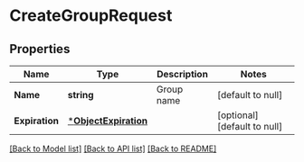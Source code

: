 # CreateGroupRequest

## Properties
Name | Type | Description | Notes
------------ | ------------- | ------------- | -------------
**Name** | **string** | Group name | [default to null]
**Expiration** | [***ObjectExpiration**](ObjectExpiration.md) |  | [optional] [default to null]

[[Back to Model list]](../README.md#documentation-for-models) [[Back to API list]](../README.md#documentation-for-api-endpoints) [[Back to README]](../README.md)


